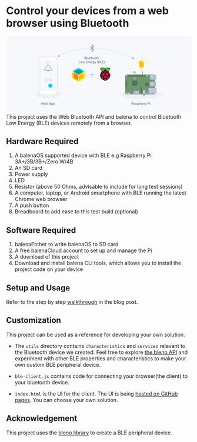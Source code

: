 # Control your devices from a web browser using Bluetooth

![Banner](img/balena-web-bluetooth-banner.png)
This project uses the Web Bluetooth API and balena to control Bluetooth Low Energy (BLE) devices remotely from a browser.

## Hardware Required

1. A balenaOS supported device with BLE e.g Raspberry Pi 3A+/3B/3B+/Zero W/4B
2. An SD card
3. Power supply
4. LED
5. Resistor (above 50 Ohms, advisable to include for long test sessions)
6. A computer, laptop, or Android smartphone with BLE running the latest Chrome web browser
7. A push button
8. Breadboard to add ease to this test build (optional)

## Software Required

1. balenaEtcher to write balenaOS to SD card
1. A free balenaCloud account to set up and manage the Pi
1. A download of this project
1. Download and install balena CLI tools, which allows you to install the project code on your device

## Setup and Usage

Refer to the step by step [walkthrough](https://www.balena.io/blog/control-your-devices-from-a-web-browser-using-bluetooth/#walkthrough) in the blog post.

## Customization

This project can be used as a reference for developing your own solution.

- The `utils` directory contains `characteristics` and `services` relevant to the Bluetooth device we created. Feel free to explore [the bleno API](https://github.com/noble/bleno#actions) and experiment with other BLE properties and characteristics to make your own custom BLE peripheral device.

- `ble-client.js` contains code for connecting your browser(the client) to your bluetooth device.

- `index.html` is the UI for the client. The UI is being [hosted on GitHub pages](https://balenalabs-incubator.github.io/balena-web-ble/). You can choose your own solution.

## Acknowledgement

This project uses the [bleno library](https://github.com/noble/bleno) to create a BLE peripheral device.
